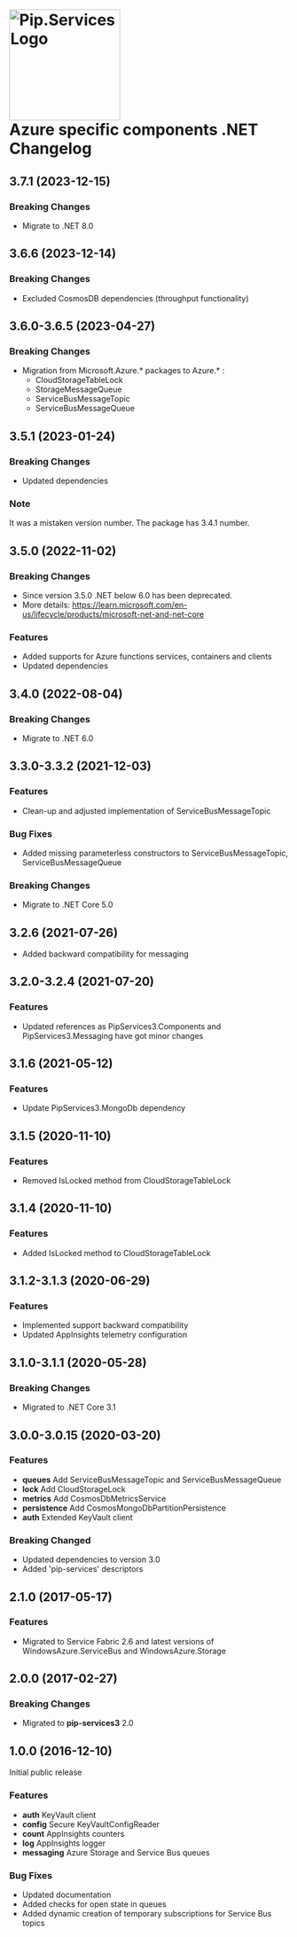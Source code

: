 # <img src="https://uploads-ssl.webflow.com/5ea5d3315186cf5ec60c3ee4/5edf1c94ce4c859f2b188094_logo.svg" alt="Pip.Services Logo" width="200"> <br/> Azure specific components .NET Changelog

## <a name="3.7.1"></a> 3.7.1 (2023-12-15)

### Breaking Changes
* Migrate to .NET 8.0

## <a name="3.6.6"></a> 3.6.6 (2023-12-14)
### Breaking Changes
* Excluded CosmosDB dependencies (throughput functionality)

## <a name="3.6.0-3.6.5"></a> 3.6.0-3.6.5 (2023-04-27)

### Breaking Changes
* Migration from Microsoft.Azure.* packages to Azure.* : 
    * CloudStorageTableLock
    * StorageMessageQueue
    * ServiceBusMessageTopic
    * ServiceBusMessageQueue

## <a name="3.5.1"></a> 3.5.1 (2023-01-24)

### Breaking Changes
* Updated dependencies

### Note
It was a mistaken version number. The package has 3.4.1 number.

## <a name="3.5.0"></a> 3.5.0 (2022-11-02)

### Breaking Changes
* Since version 3.5.0 .NET below 6.0 has been deprecated. 
* More details: https://learn.microsoft.com/en-us/lifecycle/products/microsoft-net-and-net-core

### Features
* Added supports for Azure functions services, containers and clients
* Updated dependencies

## <a name="3.4.0"></a> 3.4.0 (2022-08-04)

### Breaking Changes
* Migrate to .NET 6.0

## <a name="3.3.0-3.3.2"></a> 3.3.0-3.3.2 (2021-12-03)

### Features
* Clean-up and adjusted implementation of ServiceBusMessageTopic  

### Bug Fixes
* Added missing parameterless constructors to ServiceBusMessageTopic, ServiceBusMessageQueue

### Breaking Changes
* Migrate to .NET Core 5.0

## <a name="3.2.6"></a> 3.2.6 (2021-07-26)
* Added backward compatibility for messaging 

## <a name="3.2.0-3.2.4"></a> 3.2.0-3.2.4 (2021-07-20) 

### Features
* Updated references as PipServices3.Components and PipServices3.Messaging have got minor changes

## <a name="3.1.6"></a> 3.1.6 (2021-05-12)

### Features
* Update PipServices3.MongoDb dependency

## <a name="3.1.5"></a> 3.1.5 (2020-11-10)

### Features
* Removed IsLocked method from CloudStorageTableLock

## <a name="3.1.4"></a> 3.1.4 (2020-11-10)

### Features
* Added IsLocked method to CloudStorageTableLock

## <a name="3.1.2-3.1.3"></a> 3.1.2-3.1.3 (2020-06-29)

### Features
* Implemented support backward compatibility
* Updated AppInsights telemetry configuration

## <a name="3.1.0-3.1.1"></a> 3.1.0-3.1.1 (2020-05-28)

### Breaking Changes
* Migrated to .NET Core 3.1

## <a name="3.0.0-3.0.15"></a> 3.0.0-3.0.15 (2020-03-20)

### Features
* **queues** Add ServiceBusMessageTopic and ServiceBusMessageQueue
* **lock** Add CloudStorageLock
* **metrics** Add CosmosDbMetricsService
* **persistence** Add CosmosMongoDbPartitionPersistence
* **auth** Extended KeyVault client

### Breaking Changed
* Updated dependencies to version 3.0
* Added 'pip-services' descriptors

## <a name="2.1.0"></a> 2.1.0 (2017-05-17)

### Features
* Migrated to Service Fabric 2.6 and latest versions of WindowsAzure.ServiceBus and WindowsAzure.Storage

## <a name="2.0.0"></a> 2.0.0 (2017-02-27)

### Breaking Changes
* Migrated to **pip-services3** 2.0

## <a name="1.0.0"></a> 1.0.0 (2016-12-10)

Initial public release

### Features
* **auth** KeyVault client
* **config** Secure KeyVaultConfigReader
* **count** AppInsights counters
* **log** AppInsights logger
* **messaging** Azure Storage and Service Bus queues

### Bug Fixes
* Updated documentation
* Added checks for open state in queues
* Added dynamic creation of temporary subscriptions for Service Bus topics


